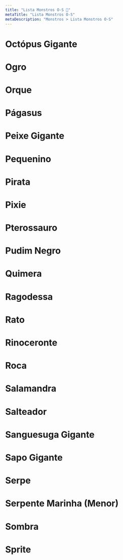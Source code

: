 ```yaml
---
title: "Lista Monstros O-S 🔴"
metaTitle: "Lista Monstros O-S"
metaDescription: "Monstros > Lista Monstros O-S"
---
```


# Octópus Gigante

# Ogro

# Orque

# Págasus

# Peixe Gigante

# Pequenino

# Pirata

# Pixie

# Pterossauro

# Pudim Negro

# Quimera

# Ragodessa

# Rato

# Rinoceronte

# Roca

# Salamandra

# Salteador

# Sanguesuga Gigante

# Sapo Gigante

# Serpe

# Serpente Marinha (Menor)

# Sombra

# Sprite